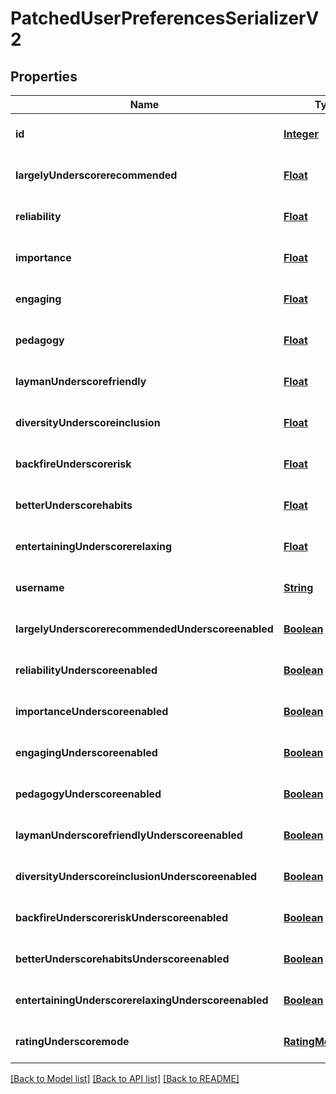 # PatchedUserPreferencesSerializerV2
## Properties

Name | Type | Description | Notes
------------ | ------------- | ------------- | -------------
**id** | [**Integer**](integer.md) |  | [optional] [default to null]
**largelyUnderscorerecommended** | [**Float**](float.md) | Should be largely recommended | [optional] [default to null]
**reliability** | [**Float**](float.md) | Reliable and not misleading | [optional] [default to null]
**importance** | [**Float**](float.md) | Important and actionable | [optional] [default to null]
**engaging** | [**Float**](float.md) | Engaging and thought-provoking | [optional] [default to null]
**pedagogy** | [**Float**](float.md) | Clear and pedagogical | [optional] [default to null]
**laymanUnderscorefriendly** | [**Float**](float.md) | Layman-friendly | [optional] [default to null]
**diversityUnderscoreinclusion** | [**Float**](float.md) | Diversity and Inclusion | [optional] [default to null]
**backfireUnderscorerisk** | [**Float**](float.md) | Resilience to backfiring risks | [optional] [default to null]
**betterUnderscorehabits** | [**Float**](float.md) | Encourages better habits | [optional] [default to null]
**entertainingUnderscorerelaxing** | [**Float**](float.md) | Entertaining and relaxing | [optional] [default to null]
**username** | [**String**](string.md) | Username for this user preferences&#39; user | [optional] [default to null]
**largelyUnderscorerecommendedUnderscoreenabled** | [**Boolean**](boolean.md) | largely_recommended given for ratings | [optional] [default to null]
**reliabilityUnderscoreenabled** | [**Boolean**](boolean.md) | reliability given for ratings | [optional] [default to null]
**importanceUnderscoreenabled** | [**Boolean**](boolean.md) | importance given for ratings | [optional] [default to null]
**engagingUnderscoreenabled** | [**Boolean**](boolean.md) | engaging given for ratings | [optional] [default to null]
**pedagogyUnderscoreenabled** | [**Boolean**](boolean.md) | pedagogy given for ratings | [optional] [default to null]
**laymanUnderscorefriendlyUnderscoreenabled** | [**Boolean**](boolean.md) | layman_friendly given for ratings | [optional] [default to null]
**diversityUnderscoreinclusionUnderscoreenabled** | [**Boolean**](boolean.md) | diversity_inclusion given for ratings | [optional] [default to null]
**backfireUnderscoreriskUnderscoreenabled** | [**Boolean**](boolean.md) | backfire_risk given for ratings | [optional] [default to null]
**betterUnderscorehabitsUnderscoreenabled** | [**Boolean**](boolean.md) | better_habits given for ratings | [optional] [default to null]
**entertainingUnderscorerelaxingUnderscoreenabled** | [**Boolean**](boolean.md) | entertaining_relaxing given for ratings | [optional] [default to null]
**ratingUnderscoremode** | [**RatingModeEnum**](RatingModeEnum.md) | Which sliders and parameters to display on the rating page? | [optional] [default to null]

[[Back to Model list]](../README.md#documentation-for-models) [[Back to API list]](../README.md#documentation-for-api-endpoints) [[Back to README]](../README.md)

